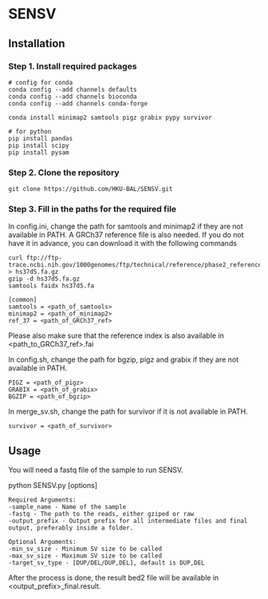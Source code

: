 # SENSV

## Installation

### Step 1. Install required packages
```
# config for conda
conda config --add channels defaults
conda config --add channels bioconda
conda config --add channels conda-forge

conda install minimap2 samtools pigz grabix pypy survivor

# for python
pip install pandas
pip install scipy
pip install pysam

```

### Step 2. Clone the repository

```
git clone https://github.com/HKU-BAL/SENSV.git
```

### Step 3. Fill in the paths for the required file

In config.ini, change the path for samtools and minimap2 if they are not available in PATH.
A GRCh37 reference file is also needed. If you do not have it in advance, you can download it with the following commands
```
curl ftp://ftp-trace.ncbi.nih.gov/1000genomes/ftp/technical/reference/phase2_reference_assembly_sequence/hs37d5.fa.gz > hs37d5.fa.gz
gzip -d hs37d5.fa.gz
samtools faidx hs37d5.fa
```
```
[common]
samtools = <path_of_samtools>
minimap2 = <path_of_minimap2>
ref_37 = <path_of_GRCh37_ref>
```
Please also make sure that the reference index is also available in <path_to_GRCh37_ref>.fai

In config.sh, change the path for bgzip, pigz and grabix if they are not available in PATH.

```
PIGZ = <path_of_pigz>
GRABIX = <path_of_grabix>
BGZIP = <path_of_bgzip>
```

In merge_sv.sh, change the path for survivor if it is not available in PATH.

```
survivor = <path_of_survivor>
```

## Usage

You will need a fastq file of the sample to run SENSV.

python SENSV.py [options]

```
Required Arguments:
-sample_name - Name of the sample
-fastq - The path to the reads, either gziped or raw
-output_prefix - Output prefix for all intermediate files and final output, preferably inside a folder.

Optional Arguments:
-min_sv_size - Minimum SV size to be called
-max_sv_size - Maximum SV size to be called
-target_sv_type - [DUP/DEL/DUP,DEL], default is DUP,DEL
```

After the process is done, the result bed2 file will be available in <output_prefix>_final.result.
